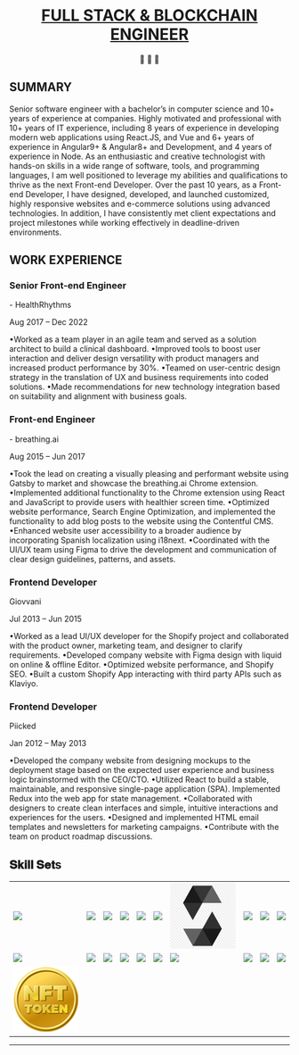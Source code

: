 
<p align="center">
  <h1 align="center"><a href="https://github.com/achiever0123">FULL STACK & BLOCKCHAIN ENGINEER</a></h1>

</p>
<p align="center">
 💎 💎 💎 
</p>


<h2>SUMMARY</h2>
<p>Senior software engineer with a bachelor’s in computer science and 10+ years of experience at companies.
Highly motivated and professional with 10+ years of IT experience, including 8 years of experience in developing modern web applications using React.JS, and Vue and 6+ years of experience in Angular9+ & Angular8+ and Development, and 4 years of experience in Node.
As an enthusiastic and creative technologist with hands-on skills in a wide range of software, tools, and programming languages, I am well positioned to leverage my abilities and qualifications to thrive as the next Front-end Developer.
Over the past 10 years, as a Front-end Developer, I have designed, developed, and launched customized, highly responsive websites and e-commerce solutions using advanced technologies. In addition, I have consistently met client expectations and project milestones while working effectively in deadline-driven environments.</p>

<h2>WORK EXPERIENCE</h2>
<h3>Senior Front-end Engineer</h3>
<p> - HealthRhythms </p>
<p>Aug 2017 – Dec 2022</p> 
<p>
•Worked as a team player in an agile team and served as a solution architect to build a clinical dashboard.
•Improved tools to boost user interaction and deliver design versatility with product managers and increased product performance by 30%.
•Teamed on user-centric design strategy in the translation of UX and business requirements into coded solutions.
•Made recommendations for new technology integration based on suitability and alignment with business goals.
</p>

<h3>Front-end Engineer</h3>
<p> - breathing.ai</p>
<p>Aug 2015 – Jun 2017</p>
<p>
•Took the lead on creating a visually pleasing and performant website using Gatsby to market and showcase the breathing.ai Chrome extension.
•Implemented additional functionality to the Chrome extension using React and JavaScript to provide users with healthier screen time.
•Optimized website performance, Search Engine Optimization, and implemented the functionality to add blog posts to the website using the Contentful CMS.
•Enhanced website user accessibility to a broader audience by incorporating Spanish localization using i18next.
•Coordinated with the UI/UX team using Figma to drive the development and communication of clear design guidelines, patterns, and assets.
</p>

<h3>Frontend Developer</h3>
<p>Giovvani</p>
<p>Jul 2013 – Jun 2015</p>
<p>
•Worked as a lead UI/UX developer for the Shopify project and collaborated with the product owner, marketing team, and designer to clarify requirements.
•Developed company website with Figma design with liquid on online & offline Editor.
•Optimized website performance, and Shopify SEO.
•Built a custom Shopify App interacting with third party APIs such as Klaviyo.
</p>

<h3>Frontend Developer</h3>
<p>Piicked</p>
<p>Jan 2012 – May 2013</p>
<p>
•Developed the company website from designing mockups to the deployment stage based on the expected user experience and business logic brainstormed with the CEO/CTO.
•Utilized React to build a stable, maintainable, and responsive single-page application (SPA). Implemented Redux into the web app for state management.
•Collaborated with designers to create clean interfaces and simple, intuitive interactions and experiences for the users.
•Designed and implemented HTML email templates and newsletters for marketing campaigns.
•Contribute with the team on product roadmap discussions.
</p>
<p></p>

<h2 font-weight="bold">𝐒𝐤𝐢𝐥𝐥 𝐒𝐞𝐭s</h2>
<table>
  <tr>
      <td><img src="https://cdn.iconscout.com/icon/free/png-64/go-76-1175027.png" width="100"></td>
      <td><img src="https://cdn.iconscout.com/icon/free/png-128/nodejs-2-226035.png" width="200"></td>
      <td><img src="https://cdn.iconscout.com/icon/free/png-128/angular-3-226070.png" width="200"></td>
      <td><img src="https://cdn.iconscout.com/icon/free/png-128/react-1175109.png" width="200"></td>
      <td><img src="https://cdn.iconscout.com/icon/free/png-128/vue-282497.png" width="200"></td>
      <td><img src="https://cdn.iconscout.com/icon/free/png-64/electron-67-1175035.png" width="100"></td>    
      <td><img src="https://github.com/kroim/profile/blob/master/icons/icon_solidity.png?raw=true" width="200"></td>
      <td><img src="https://cdn.iconscout.com/icon/free/png-64/wordpress-2752021-2284838.png" width="100"></td>
      <td><img src="https://cdn.iconscout.com/icon/free/png-128/javascript-1-225993.png" width="200"></td>
      <td><img src="https://cdn.iconscout.com/icon/free/png-128/jquery-7-1175152.png" width="200"></td>
  </tr>
  <tr>
    <td><img src="https://cdn.iconscout.com/icon/free/png-128/typescript-1-1175078.png" width="200"></td>
    <td><img src="https://cdn.iconscout.com/icon/free/png-128/php-99-1175127.png" width="200"></td>
    <td><img src="https://cdn.iconscout.com/icon/free/png-128/laravel-2-1175146.png" width="200"></td>
    <td><img src="https://cdn.iconscout.com/icon/free/png-128/yii-2-1175059.png" width="200"></td>
    <td><img src="https://cdn.iconscout.com/icon/free/png-128/sass-13-1175092.png" width="200"></td>
    <td><img src="https://cdn.iconscout.com/icon/free/png-64/rubymine-1175004.png" width="100"></td>
    <td><img src="https://cdn.iconscout.com/icon/free/png-128/docker-13-1175230.png" width="200"></td>
    <td><img src="https://cdn.iconscout.com/icon/free/png-128/mongodb-4-1175139.png" width="200"></td>
    <td><img src="https://cdn.iconscout.com/icon/free/png-128/mysql-4-226026.png" width="200"></td>
    <td><img src="https://cdn.iconscout.com/icon/free/png-128/python-20-1175115.png" width="200"></td>    
  </tr>
  <tr>
    <td><img src="https://github.com/kroim/profile/blob/master/icons/icon_nft.png?raw=true" width="200"></td>
  </tr>
</table>


-----
